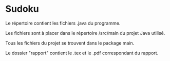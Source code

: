 # Sudoku
Le répertoire contient les fichiers .java du programme. 

Les fichiers sont à placer dans le répertoire /src/main du projet Java utilisé.

Tous les fichiers du projet se trouvent dans le package main.

Le dossier "rapport" contient le .tex et le .pdf correspondant du rapport.